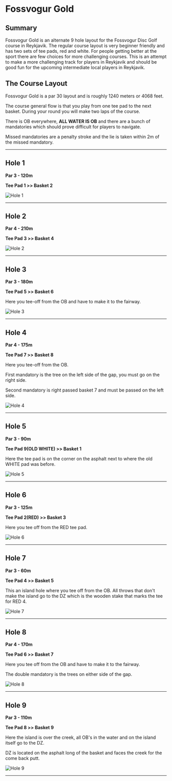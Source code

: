 # Fossvogur Gold

## Summary

Fossvogur Gold is an alternate 9 hole layout for the Fossvogur Disc Golf course in Reykjavik. The regular course layout is very beginner friendly and has two sets of tee pads, red and white. For people getting better at the sport there are few choices for more challenging courses. This is an attempt to make a more challenging track for players in Reykjavik and should be good fun for the upcoming intermediate local players in Reykjavik.

## The Course Layout

Fossvogur Gold is a par 30 layout and is roughly 1240 meters or 4068 feet.

The course general flow is that you play from one tee pad to the next basket. During your round you will make two laps of the course.

There is OB everywhere, **ALL WATER IS OB** and there are a bunch of mandatories which should prove difficult for players to navigate.

Missed mandatories are a penalty stroke and the lie is taken within 2m of the missed mandatory.

---

## Hole 1

**Par 3 - 120m**

**Tee Pad 1 >> Basket 2**

![Hole 1](images/hole_1.png)

---

## Hole 2

**Par 4 - 210m**

**Tee Pad 3 >> Basket 4**

![Hole 2](images/hole_2.png)

---

## Hole 3

**Par 3 - 180m**

**Tee Pad 5 >> Basket 6**

Here you tee-off from the OB and have to make it to the fairway.

![Hole 3](images/hole_3.png)

---

## Hole 4

**Par 4 - 175m**

**Tee Pad 7 >> Basket 8**

Here you tee-off from the OB.

First mandatory is the tree on the left side of the gap, you must go on the right side.

Second mandatory is right passed basket 7 and must be passed on the left side.

![Hole 4](images/hole_4.png)

---

## Hole 5

**Par 3 - 90m**

**Tee Pad 9(OLD WHITE) >> Basket 1**

Here the tee pad is on the corner on the asphalt next to where the old WHITE pad was before.

![Hole 5](images/hole_5.png)

---

## Hole 6

**Par 3 - 125m**

**Tee Pad 2(RED) >> Basket 3**

Here you tee off from the RED tee pad.

![Hole 6](images/hole_6.png)

---

## Hole 7

**Par 3 - 60m**

**Tee Pad 4 >> Basket 5**

This an island hole where you tee off from the OB. All throws that don't make the island go to the DZ which is the wooden stake that marks the tee for RED 4.

![Hole 7](images/hole_7.png)

---

## Hole 8

**Par 4 - 170m**

**Tee Pad 6 >> Basket 7**

Here you tee off from the OB and have to make it to the fairway.

The double mandatory is the trees on either side of the gap.

![Hole 8](images/hole_8.png)

---

## Hole 9

**Par 3 - 110m**

**Tee Pad 8 >> Basket 9**

Here the island is over the creek, all OB's in the water and on the island itself go to the DZ.

DZ is located on the asphalt long of the basket and faces the creek for the come back putt.

![Hole 9](images/hole_9.png)

---

